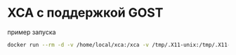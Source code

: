 # XCA с поддержкой GOST
пример запуска
```sh
docker run --rm -d -v /home/local/xca:/xca -v /tmp/.X11-unix:/tmp/.X11-unix --ipc=host albus/xca
```
